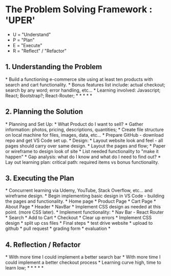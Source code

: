 <h1>The Problem Solving Framework : 'UPER'</h1>

- U = "Understand"
- P = "Plan"
- E = "Execute"
- R = "Reflect" / "Refactor"

<h2>1. Understanding the Problem</h2>
* Build a functioning e-commerce site using at least ten products with search and cart functionality.
* Bonus features list include: actual checkout; search by any word; error handling, etc...
* Learning involved: Javascript; React; Bootstrap?; React-Router; 
*
*
*
*
*
<h2>
    2. Planning the Solution
</h2>
* Planning and Set Up:
    * What Product do I want to sell?
    * Gather information: photos, pricing, descriptions, quantities;
    * Create file structure on local machine for files, images, data, etc...
    * Prepare GitHub - download repo and get VS Code set up.
* Design:
    * Layout website look and feel - all pages should carry over same design.
    * Layout the pages and flow;
    * Paper or wireframe to design look of site
    * List needed functionality to "make it happen"
    * Gap analysis: what do I know and what do I need to find out?
    * Lay out learning plan: critical path: required items vs bonus functionality.
<h2>
    3. Executing the Plan
</h2>
* Concurrent learning via Udemy, YouTube, Stack Overflow, etc... and wireframe design.
* Begin implementing basic design in VS Code - building the pages and functionality.
    * Home page
    * Product Page
    * Cart Page
    * About Page
    * Header
    * NavBar
* Implement CSS design as needed at this point. (more CSS later).
* Implement functionality:
    * Nav Bar - React Router
    * Search
    * Add to Cart
    * Checkout
* Clear up errors
* Implement CSS design
    * split up css files
* Final steps
    * test drive website
    * upload to github
    * pull request
    * grading form
    * evaluation
*
<h2>
    4. Reflection / Refactor
</h2>
* With more time I could implement a better search bar
* With more time I could implement a better checkout process
* Learning curve high, time to learn low;
* 
*
*
*
*
